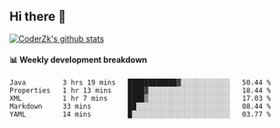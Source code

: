 ## Hi there 👋

[![CoderZk's github stats](https://github-readme-stats.vercel.app/api?username=zhoukuo123&show_icons=true&count_private=true)](https://github.com/anuraghazra/github-readme-stats)

#### :bar_chart: Weekly development breakdown

<!--START_SECTION:waka-->
```text
Java         3 hrs 19 mins   ████████████▓░░░░░░░░░░░░   50.44 % 
Properties   1 hr 13 mins    ████▓░░░░░░░░░░░░░░░░░░░░   18.44 % 
XML          1 hr 7 mins     ████▒░░░░░░░░░░░░░░░░░░░░   17.03 % 
Markdown     33 mins         ██░░░░░░░░░░░░░░░░░░░░░░░   08.44 % 
YAML         14 mins         █░░░░░░░░░░░░░░░░░░░░░░░░   03.77 % 
```
<!--END_SECTION:waka-->
